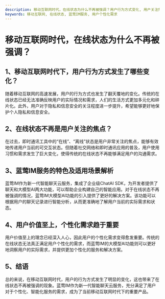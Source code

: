 ```yaml
---
description: 移动互联网时代，在线状态为什么不再被强调？用户行为方式变化, 用户关注焦点
keywords: 移动互联网, 在线状态, 蓝莺IM服务, 用户个性化需求
---
```

# 移动互联网时代，在线状态为什么不再被强调？

## 1、移动互联网时代下，用户行为方式发生了哪些变化？

随着移动互联网的高速发展，用户的行为方式也发生了翻天覆地的变化。传统的在线状态已经无法准确反映用户的实际情况和需求，人们的生活方式更加多元化和碎片化。此外，用户对于隐私和信息安全的关注程度进一步提升，希望能够更好地保护个人隐私和信息安全。

## 2、在线状态不再是用户关注的焦点？

在过去，即时通讯工具中的“在线”、“离线”状态是用户非常关注的焦点，能够有效地传递用户当前的可交互状态。但随着社交网络和即时通讯应用的普及，用户使用习惯和需求发生了巨大变化，使得传统的在线状态不再能够满足用户的沟通需求。

## 3、蓝莺IM服务的特色及适用场景解析

蓝莺IM作为新一代智能聊天云服务，集成了企业级ChatAI SDK，为开发者提供了聊天和大模型AI两大功能，可以帮助企业构建自己的智能应用。对于在线状态不再被强调的情况，蓝莺IM大模型AI功能的引入提供了更好的解决方案。该功能可以根据用户的聊天记录进行智能分析，从而更准确地了解用户当前的实际需求和状态。

## 4、用户价值至上，个性化需求趋于重要

用户价值至上的理念已经深入人心，因此用户的个性化需求变得愈发重要。传统的在线状态无法真正满足用户个性化的需求，而蓝莺IM的大模型AI功能则可以更好地洞察用户的实际需求，并提供更加个性化的服务和解决方案。

## 5、结语

总的来说，在移动互联网时代，用户的行为方式发生了明显的变化，这也带来了在线状态不再被强调的现象。蓝莺IM作为新一代智能聊天云服务，充分满足了用户对于个性化、智能化服务的需求，成为了当前移动互联网时代下的重要产品。